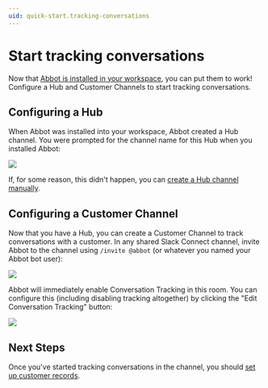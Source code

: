 ```yaml
---
uid: quick-start.tracking-conversations
---
```


# Start tracking conversations

Now that [Abbot is installed in your workspace](xref:quick-start.install), you can put them to work!
Configure a Hub and Customer Channels to start tracking conversations.

## Configuring a Hub

When Abbot was installed into your workspace, Abbot created a Hub channel.
You were prompted for the channel name for this Hub when you installed Abbot:

<img src="/public/images/articles/quick-start/onboarding-screen-hub-highlight.png">

If, for some reason, this didn't happen, you can [create a Hub channel manually](xref:conversation-management.hubs#setting-up-a-hub).

## Configuring a Customer Channel

Now that you have a Hub, you can create a Customer Channel to track conversations with a customer.
In any shared Slack Connect channel, invite Abbot to the channel using `/invite @abbot` (or whatever you named your Abbot bot user):

<img src="/public/images/articles/quick-start.tracking-conversations/invite-abbot.png">

Abbot will immediately enable Conversation Tracking in this room.
You can configure this (including disabling tracking altogether) by clicking the "Edit Conversation Tracking" button:

<img src="/public/images/articles/quick-start.tracking-conversations/abbot-invited-welcome.png">

## Next Steps

Once you've started tracking conversations in the channel, you should [set up customer records](xref:quick-start.customer-setup).
